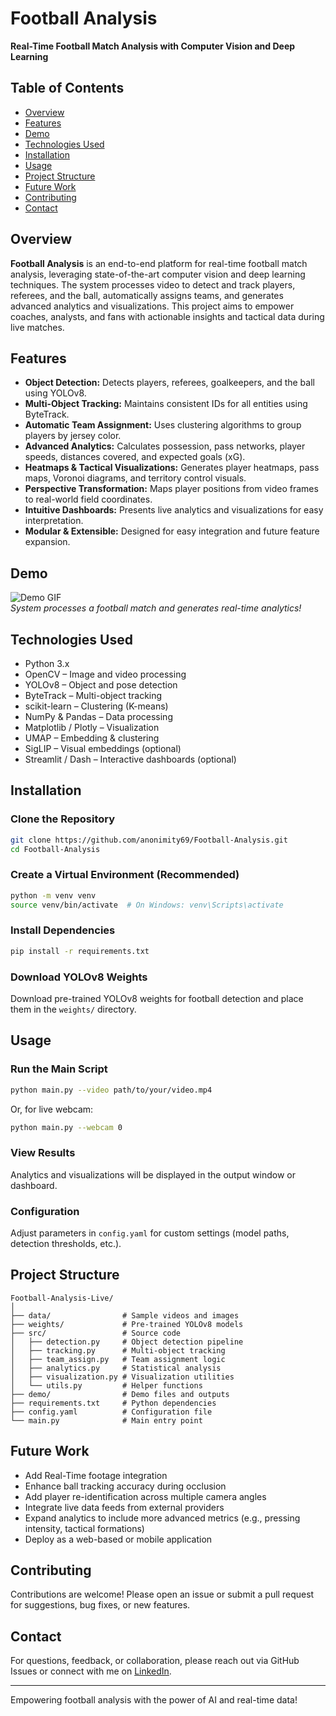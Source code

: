 # Football Analysis
**Real-Time Football Match Analysis with Computer Vision and Deep Learning**

## Table of Contents
- [Overview](#overview)  
- [Features](#features)  
- [Demo](#demo) 
- [Technologies Used](#technologies-used)  
- [Installation](#installation)  
- [Usage](#usage)  
- [Project Structure](#project-structure) 
- [Future Work](#future-work)  
- [Contributing](#contributing)  
- [Contact](#contact)  

## Overview  
**Football Analysis** is an end-to-end platform for real-time football match analysis, leveraging state-of-the-art computer vision and deep learning techniques. The system processes video to detect and track players, referees, and the ball, automatically assigns teams, and generates advanced analytics and visualizations. This project aims to empower coaches, analysts, and fans with actionable insights and tactical data during live matches.

## Features
- **Object Detection:** Detects players, referees, goalkeepers, and the ball using YOLOv8.  
- **Multi-Object Tracking:** Maintains consistent IDs for all entities using ByteTrack.  
- **Automatic Team Assignment:** Uses clustering algorithms to group players by jersey color.  
- **Advanced Analytics:** Calculates possession, pass networks, player speeds, distances covered, and expected goals (xG).  
- **Heatmaps & Tactical Visualizations:** Generates player heatmaps, pass maps, Voronoi diagrams, and territory control visuals.  
- **Perspective Transformation:** Maps player positions from video frames to real-world field coordinates.  
- **Intuitive Dashboards:** Presents live analytics and visualizations for easy interpretation.  
- **Modular & Extensible:** Designed for easy integration and future feature expansion.

## Demo
![Demo GIF](demo/demo.gif)  
*System processes a football match and generates real-time analytics!*

## Technologies Used
- Python 3.x  
- OpenCV – Image and video processing  
- YOLOv8 – Object and pose detection  
- ByteTrack – Multi-object tracking  
- scikit-learn – Clustering (K-means)  
- NumPy & Pandas – Data processing  
- Matplotlib / Plotly – Visualization  
- UMAP – Embedding & clustering  
- SigLIP – Visual embeddings (optional)  
- Streamlit / Dash – Interactive dashboards (optional)

## Installation

### Clone the Repository
```bash
git clone https://github.com/anonimity69/Football-Analysis.git
cd Football-Analysis
```

### Create a Virtual Environment (Recommended)
```bash
python -m venv venv
source venv/bin/activate  # On Windows: venv\Scripts\activate
```

### Install Dependencies
```bash
pip install -r requirements.txt
```

### Download YOLOv8 Weights  
Download pre-trained YOLOv8 weights for football detection and place them in the `weights/` directory.

## Usage

### Run the Main Script
```bash
python main.py --video path/to/your/video.mp4
```

Or, for live webcam:
```bash
python main.py --webcam 0
```

### View Results  
Analytics and visualizations will be displayed in the output window or dashboard.

### Configuration  
Adjust parameters in `config.yaml` for custom settings (model paths, detection thresholds, etc.).

## Project Structure
```
Football-Analysis-Live/
│
├── data/                # Sample videos and images  
├── weights/             # Pre-trained YOLOv8 models  
├── src/                 # Source code  
│   ├── detection.py     # Object detection pipeline  
│   ├── tracking.py      # Multi-object tracking  
│   ├── team_assign.py   # Team assignment logic  
│   ├── analytics.py     # Statistical analysis  
│   ├── visualization.py # Visualization utilities  
│   └── utils.py         # Helper functions  
├── demo/                # Demo files and outputs  
├── requirements.txt     # Python dependencies  
├── config.yaml          # Configuration file  
└── main.py              # Main entry point  
```



## Future Work
- Add Real-Time footage integration
- Enhance ball tracking accuracy during occlusion  
- Add player re-identification across multiple camera angles  
- Integrate live data feeds from external providers  
- Expand analytics to include more advanced metrics (e.g., pressing intensity, tactical formations)  
- Deploy as a web-based or mobile application  

## Contributing
Contributions are welcome! Please open an issue or submit a pull request for suggestions, bug fixes, or new features.



## Contact
For questions, feedback, or collaboration, please reach out via GitHub Issues or connect with me on [LinkedIn]([https://www.linkedin.com/](https://www.linkedin.com/in/preetish-majumdar-75296b211/)).

---

Empowering football analysis with the power of AI and real-time data!
